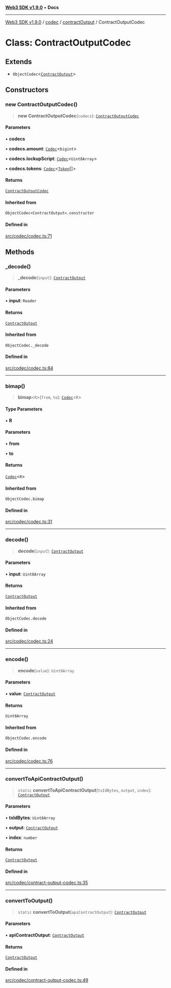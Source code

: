 [**Web3 SDK v1.9.0**](../../../../../README.md) • **Docs**

***

[Web3 SDK v1.9.0](../../../../../globals.md) / [codec](../../../README.md) / [contractOutput](../README.md) / ContractOutputCodec

# Class: ContractOutputCodec

## Extends

- `ObjectCodec`\<[`ContractOutput`](../interfaces/ContractOutput.md)\>

## Constructors

### new ContractOutputCodec()

> **new ContractOutputCodec**(`codecs`): [`ContractOutputCodec`](ContractOutputCodec.md)

#### Parameters

• **codecs**

• **codecs.amount**: [`Codec`](../../../classes/Codec.md)\<`bigint`\>

• **codecs.lockupScript**: [`Codec`](../../../classes/Codec.md)\<`Uint8Array`\>

• **codecs.tokens**: [`Codec`](../../../classes/Codec.md)\<[`Token`](../../token/interfaces/Token.md)[]\>

#### Returns

[`ContractOutputCodec`](ContractOutputCodec.md)

#### Inherited from

`ObjectCodec<ContractOutput>.constructor`

#### Defined in

[src/codec/codec.ts:71](https://github.com/Mystic-Nayy/alephium-web3/blob/ee41f5e0e7d7fb0b155fe62f05b2ac03772895ca/packages/web3/src/codec/codec.ts#L71)

## Methods

### \_decode()

> **\_decode**(`input`): [`ContractOutput`](../interfaces/ContractOutput.md)

#### Parameters

• **input**: `Reader`

#### Returns

[`ContractOutput`](../interfaces/ContractOutput.md)

#### Inherited from

`ObjectCodec._decode`

#### Defined in

[src/codec/codec.ts:84](https://github.com/Mystic-Nayy/alephium-web3/blob/ee41f5e0e7d7fb0b155fe62f05b2ac03772895ca/packages/web3/src/codec/codec.ts#L84)

***

### bimap()

> **bimap**\<`R`\>(`from`, `to`): [`Codec`](../../../classes/Codec.md)\<`R`\>

#### Type Parameters

• **R**

#### Parameters

• **from**

• **to**

#### Returns

[`Codec`](../../../classes/Codec.md)\<`R`\>

#### Inherited from

`ObjectCodec.bimap`

#### Defined in

[src/codec/codec.ts:31](https://github.com/Mystic-Nayy/alephium-web3/blob/ee41f5e0e7d7fb0b155fe62f05b2ac03772895ca/packages/web3/src/codec/codec.ts#L31)

***

### decode()

> **decode**(`input`): [`ContractOutput`](../interfaces/ContractOutput.md)

#### Parameters

• **input**: `Uint8Array`

#### Returns

[`ContractOutput`](../interfaces/ContractOutput.md)

#### Inherited from

`ObjectCodec.decode`

#### Defined in

[src/codec/codec.ts:24](https://github.com/Mystic-Nayy/alephium-web3/blob/ee41f5e0e7d7fb0b155fe62f05b2ac03772895ca/packages/web3/src/codec/codec.ts#L24)

***

### encode()

> **encode**(`value`): `Uint8Array`

#### Parameters

• **value**: [`ContractOutput`](../interfaces/ContractOutput.md)

#### Returns

`Uint8Array`

#### Inherited from

`ObjectCodec.encode`

#### Defined in

[src/codec/codec.ts:76](https://github.com/Mystic-Nayy/alephium-web3/blob/ee41f5e0e7d7fb0b155fe62f05b2ac03772895ca/packages/web3/src/codec/codec.ts#L76)

***

### convertToApiContractOutput()

> `static` **convertToApiContractOutput**(`txIdBytes`, `output`, `index`): [`ContractOutput`](../../../../node/interfaces/ContractOutput.md)

#### Parameters

• **txIdBytes**: `Uint8Array`

• **output**: [`ContractOutput`](../interfaces/ContractOutput.md)

• **index**: `number`

#### Returns

[`ContractOutput`](../../../../node/interfaces/ContractOutput.md)

#### Defined in

[src/codec/contract-output-codec.ts:35](https://github.com/Mystic-Nayy/alephium-web3/blob/ee41f5e0e7d7fb0b155fe62f05b2ac03772895ca/packages/web3/src/codec/contract-output-codec.ts#L35)

***

### convertToOutput()

> `static` **convertToOutput**(`apiContractOutput`): [`ContractOutput`](../interfaces/ContractOutput.md)

#### Parameters

• **apiContractOutput**: [`ContractOutput`](../../../../node/interfaces/ContractOutput.md)

#### Returns

[`ContractOutput`](../interfaces/ContractOutput.md)

#### Defined in

[src/codec/contract-output-codec.ts:49](https://github.com/Mystic-Nayy/alephium-web3/blob/ee41f5e0e7d7fb0b155fe62f05b2ac03772895ca/packages/web3/src/codec/contract-output-codec.ts#L49)
